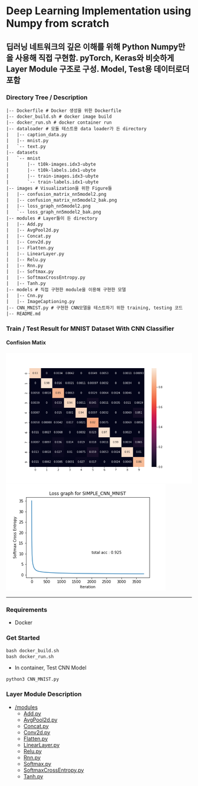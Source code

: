 # Deep Learning Implementation using Numpy from scratch

## 딥러닝 네트워크의 깊은 이해를 위해 Python Numpy만을 사용해 직접 구현함. pyTorch, Keras와 비슷하게 Layer Module 구조로 구성. Model, Test용 데이터로더 포함

### Directory Tree / Description
```
|-- Dockerfile # Docker 생성을 위한 Dockerfile
|-- docker_build.sh # docker image build
|-- docker_run.sh # docker container run
|-- dataloader # 모듈 테스트용 data loader가 든 directory
|   |-- caption_data.py
|   |-- mnist.py
|   `-- text.py
|-- datasets
|   `-- mnist
|       |-- t10k-images.idx3-ubyte
|       |-- t10k-labels.idx1-ubyte
|       |-- train-images.idx3-ubyte
|       `-- train-labels.idx1-ubyte
|-- images # Visualization을 위한 Figure들
|   |-- confusion_matrix_nn5model2.png
|   |-- confusion_matrix_nn5model2_bak.png
|   |-- loss_graph_nn5model2.png
|   `-- loss_graph_nn5model2_bak.png
|-- modules # Layer들이 든 directory
|   |-- Add.py
|   |-- AvgPool2d.py
|   |-- Concat.py
|   |-- Conv2d.py
|   |-- Flatten.py
|   |-- LinearLayer.py
|   |-- Relu.py
|   |-- Rnn.py
|   |-- Softmax.py
|   |-- SoftmaxCrossEntropy.py
|   |-- Tanh.py
|-- models # 직접 구현한 module을 이용해 구현한 모델
|   |-- Cnn.py
|   |-- ImageCaptioning.py
|-- CNN_MNIST.py # 구현한 CNN모델을 테스트하기 위한 training, testing 코드
|-- README.md

```

### Train / Test Result for MNIST Dataset With CNN Classifier

#### Confision Matix
![confusion matrix](./images/confusion_matrix_SIMPLE_CNN_MNIST.png)  
![loss graph](./images/loss_graph_SIMPLE_CNN_MNIST.png)  


---

### Requirements
- Docker

### Get Started
```
bash docker_build.sh
bash docker_run.sh
```
- In container, Test CNN Model
```
python3 CNN_MNIST.py
```

### Layer Module Description
- [/modules](https://github.com/pikabite/dl_using_np/blob/master/modules/)
    - [Add.py](https://github.com/pikabite/dl_using_np/blob/master/modules/Add.py)
    - [AvgPool2d.py](https://github.com/pikabite/dl_using_np/blob/master/modules/AvgPool2d.py)
    - [Concat.py](https://github.com/pikabite/dl_using_np/blob/master/modules/Concat.py)
    - [Conv2d.py](https://github.com/pikabite/dl_using_np/blob/master/modules/Conv2d.py)
    - [Flatten.py](https://github.com/pikabite/dl_using_np/blob/master/modules/Flatten.py)
    - [LinearLayer.py](https://github.com/pikabite/dl_using_np/blob/master/modules/LinearLayer.py)
    - [Relu.py](https://github.com/pikabite/dl_using_np/blob/master/modules/Relu.py)
    - [Rnn.py](https://github.com/pikabite/dl_using_np/blob/master/modules/Rnn.py)
    - [Softmax.py](https://github.com/pikabite/dl_using_np/blob/master/modules/Softmax.py)
    - [SoftmaxCrossEntropy.py](https://github.com/pikabite/dl_using_np/blob/master/modulesSoftmaxCrossEntropy.py/)
    - [Tanh.py](https://github.com/pikabite/dl_using_np/blob/master/modules/Tanh.py)
